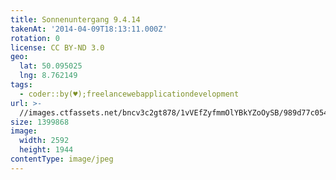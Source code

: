 ```yaml
---
title: Sonnenuntergang 9.4.14
takenAt: '2014-04-09T18:13:11.000Z'
rotation: 0
license: CC BY-ND 3.0
geo:
  lat: 50.095025
  lng: 8.762149
tags:
  - coder::by(♥);freelancewebapplicationdevelopment
url: >-
  //images.ctfassets.net/bncv3c2gt878/1vVEfZyfmmOlYBkYZoOySB/989d77c054c121c71583ee5d4169f770/sonnenuntergang-9414_13743025915_o
size: 1399868
image:
  width: 2592
  height: 1944
contentType: image/jpeg
---
```

